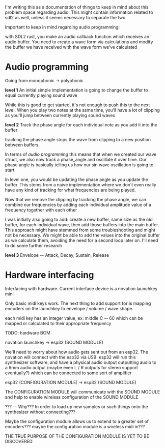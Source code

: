 
I'm writing this as a documentation of things to keep in mind about this problem space regarding audio.
This might contain information related to sdl2 as well, unless it seems necessary to separate the two

Important to keep in mind regarding audio programming:


with SDL2 rust, you make an audio callback function which receives an audio buffer. You need to create a wave
form via calculations and modify the buffer we have received with the wave form we've calculated

# Audio programming

Going from monophonic -> polyphonic

**level 1** An initial simple implementation is going to change the buffer to equal currently playing sound wave

While this is good to get started, it's not enough to push this to the next level. When you play two notes
at the same time, you'll have a lot of clipping as you'll jump between currently playing sound waves

**level 2** Track the phase angle for each individual note as you add it into the buffer

tracking the phase angle stops the wave from clipping to a new position between buffers. 

In terms of _audio programming_ this means that when we created our wave struct, we also now track a phase_angle
and oscillate it over time. Our phase angle is basically telling us how our sin wave oscillation is going to start

In level one, you would be updating the phase angle as you update the buffer. This stems from a naive implementation
where we don't even really have any kind of tracking for what frequencies are being played.

Now that we remove the clipping by tracking the phase angle, we can combine our frequencies by adding each individual amplitude value of a frequency together with each other


I was initially also going to add: create a new buffer, same size as the old buffer, for each individual wave, then add those buffers into the main buffer. This approach might have stemmed from some troubleshooting and might not be necessary. We might be able to add the values into the original buffer as we calculate them, avoiding the need for a second loop later on. I'll need to do some further research

**level 3** Envelope -- Attack, Decay, Sustain, Release

# Hardware interfacing

Interfacing with hardware. Current interface device is a novation launchkey mini

Only basic midi keys work. The next thing to add support for is mapping encoders on the launchkey to envelope / volume / wave shape.

each midi key has an integer value, ex: middle C -- 60
which can be mapped or calculated to their appropriate frequency

TODO: hardware BOM

novation launchkey -> esp32 (SOUND MODULE)

We'll need to worry about how audio gets sent out from an esp32. 
The novation will connect with the esp32 via USB. esp32 will run this synthesizer software, and have a physical
audio output outputting audio to a 6mm audio output (maybe even L / R outputs for stereo support eventually?)
which can be connected to some sort of amplifier

esp32 (CONFIGURATION MODULE) -> esp32 (SOUND MODULE)

The CONFIGURATION MODULE will communicate with the SOUND MODULE and help to enable wireless configuration
of the SOUND MODULE

??? -- Why??? In order to load up new samples or such things onto the synthesizer without connecting???

Maybe the configuration module allows us to extend to a greater set of encoders??? maybe the configuration module
is a wireless midi in???

THE TRUE PURPOSE OF THE CONFIGURATION MODULE IS YET TO BE DISCOVERED